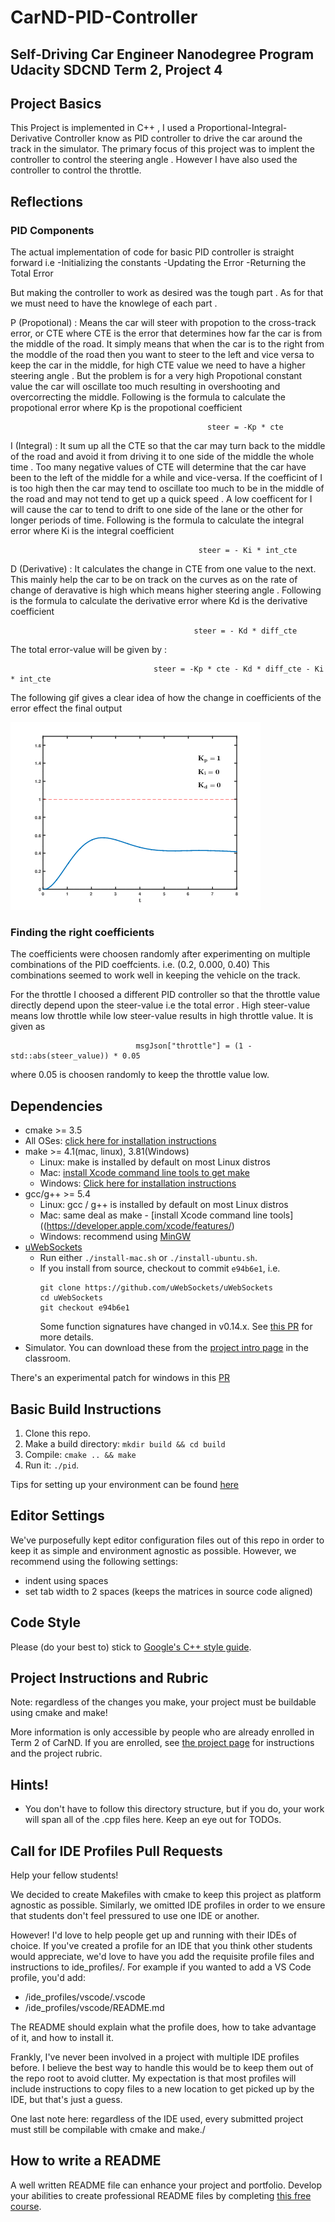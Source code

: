 # CarND-PID-Controller
Self-Driving Car Engineer Nanodegree Program
Udacity SDCND Term 2, Project 4
---

## Project Basics

This Project is implemented in C++ , I used a Proportional-Integral-Derivative Controller know as PID controller to drive the car around the track in the  simulator. The primary focus of this project was to implent the controller to control the steering angle . However I have also used the controller to control the throttle.

## Reflections

### PID Components

The actual implementation of code for basic PID controller is straight forward i.e 
 -Initializing the constants
 -Updating the Error 
 -Returning the Total Error

But making the controller to work as desired was the tough part . As for that we must need to have the knowlege of each part . 

P (Propotional) : Means the car will steer with propotion to the cross-track error, or CTE where CTE is the error that determines how far the car is from the  middle of the road. It simply means that when the car is to the right from the moddle of the road then you want to steer to the left and vice versa to keep the car in the middle, for high CTE value we need to have a higher steering angle . But the problem is for a very high Propotional constant value the car will oscillate too much resulting in overshooting and overcorrecting the middle. Following is the formula to calculate the propotional error where Kp is the propotional coefficient

                                                steer = -Kp * cte

I (Integral) : It sum up all the CTE so that the car may  turn back to the middle of the road and avoid it from driving it to one side of the middle the whole time . Too many negative values of CTE will determine that the car have been to the left of the middle for a while and vice-versa. If the coefficint of I is too high then the car may tend to oscillate too much to be in the middle of the road and may not tend to get up a quick speed . A low coefficent for I will cause the car to tend to drift to one side of the lane or the other for longer periods of time. Following is the formula to calculate the integral error where Ki is the integral coefficient

                                              steer = - Ki * int_cte

D (Derivative) : It calculates the change in CTE from one value to the next. This mainly help the car to be on track on the curves as on the rate of change of deravative is high which means higher steering angle . Following is the formula to calculate the derivative error where Kd is the derivative coefficient 

                                             steer = - Kd * diff_cte 
                                             

The total error-value will be given by :

                                    steer = -Kp * cte - Kd * diff_cte - Ki * int_cte

The following gif gives a clear idea of how the change in coefficients of the error effect the final output 

![alt text](./images/coeff.gif)


### Finding the right coefficients

The coefficients were choosen randomly after experimenting on multiple combinations of the PID coeffcients. i.e. (0.2, 0.000, 0.40) This combinations seemed to work well in keeping the vehicle on the track.

For the throttle I choosed a different PID controller so that the throttle value directly depend upon the steer-value i.e the total error . High steer-value means low throttle while low steer-value results in high throttle value. It is given as

                                msgJson["throttle"] = (1 - std::abs(steer_value)) * 0.05 
                                
where 0.05 is choosen randomly to keep the throttle value low.
                           





## Dependencies

* cmake >= 3.5
 * All OSes: [click here for installation instructions](https://cmake.org/install/)
* make >= 4.1(mac, linux), 3.81(Windows)
  * Linux: make is installed by default on most Linux distros
  * Mac: [install Xcode command line tools to get make](https://developer.apple.com/xcode/features/)
  * Windows: [Click here for installation instructions](http://gnuwin32.sourceforge.net/packages/make.htm)
* gcc/g++ >= 5.4
  * Linux: gcc / g++ is installed by default on most Linux distros
  * Mac: same deal as make - [install Xcode command line tools]((https://developer.apple.com/xcode/features/)
  * Windows: recommend using [MinGW](http://www.mingw.org/)
* [uWebSockets](https://github.com/uWebSockets/uWebSockets)
  * Run either `./install-mac.sh` or `./install-ubuntu.sh`.
  * If you install from source, checkout to commit `e94b6e1`, i.e.
    ```
    git clone https://github.com/uWebSockets/uWebSockets 
    cd uWebSockets
    git checkout e94b6e1
    ```
    Some function signatures have changed in v0.14.x. See [this PR](https://github.com/udacity/CarND-MPC-Project/pull/3) for more details.
* Simulator. You can download these from the [project intro page](https://github.com/udacity/self-driving-car-sim/releases) in the classroom.

There's an experimental patch for windows in this [PR](https://github.com/udacity/CarND-PID-Control-Project/pull/3)

## Basic Build Instructions

1. Clone this repo.
2. Make a build directory: `mkdir build && cd build`
3. Compile: `cmake .. && make`
4. Run it: `./pid`. 

Tips for setting up your environment can be found [here](https://classroom.udacity.com/nanodegrees/nd013/parts/40f38239-66b6-46ec-ae68-03afd8a601c8/modules/0949fca6-b379-42af-a919-ee50aa304e6a/lessons/f758c44c-5e40-4e01-93b5-1a82aa4e044f/concepts/23d376c7-0195-4276-bdf0-e02f1f3c665d)

## Editor Settings

We've purposefully kept editor configuration files out of this repo in order to
keep it as simple and environment agnostic as possible. However, we recommend
using the following settings:

* indent using spaces
* set tab width to 2 spaces (keeps the matrices in source code aligned)

## Code Style

Please (do your best to) stick to [Google's C++ style guide](https://google.github.io/styleguide/cppguide.html).

## Project Instructions and Rubric

Note: regardless of the changes you make, your project must be buildable using
cmake and make!

More information is only accessible by people who are already enrolled in Term 2
of CarND. If you are enrolled, see [the project page](https://classroom.udacity.com/nanodegrees/nd013/parts/40f38239-66b6-46ec-ae68-03afd8a601c8/modules/f1820894-8322-4bb3-81aa-b26b3c6dcbaf/lessons/e8235395-22dd-4b87-88e0-d108c5e5bbf4/concepts/6a4d8d42-6a04-4aa6-b284-1697c0fd6562)
for instructions and the project rubric.

## Hints!

* You don't have to follow this directory structure, but if you do, your work
  will span all of the .cpp files here. Keep an eye out for TODOs.

## Call for IDE Profiles Pull Requests

Help your fellow students!

We decided to create Makefiles with cmake to keep this project as platform
agnostic as possible. Similarly, we omitted IDE profiles in order to we ensure
that students don't feel pressured to use one IDE or another.

However! I'd love to help people get up and running with their IDEs of choice.
If you've created a profile for an IDE that you think other students would
appreciate, we'd love to have you add the requisite profile files and
instructions to ide_profiles/. For example if you wanted to add a VS Code
profile, you'd add:

* /ide_profiles/vscode/.vscode
* /ide_profiles/vscode/README.md

The README should explain what the profile does, how to take advantage of it,
and how to install it.

Frankly, I've never been involved in a project with multiple IDE profiles
before. I believe the best way to handle this would be to keep them out of the
repo root to avoid clutter. My expectation is that most profiles will include
instructions to copy files to a new location to get picked up by the IDE, but
that's just a guess.

One last note here: regardless of the IDE used, every submitted project must
still be compilable with cmake and make./

## How to write a README
A well written README file can enhance your project and portfolio.  Develop your abilities to create professional README files by completing [this free course](https://www.udacity.com/course/writing-readmes--ud777).

